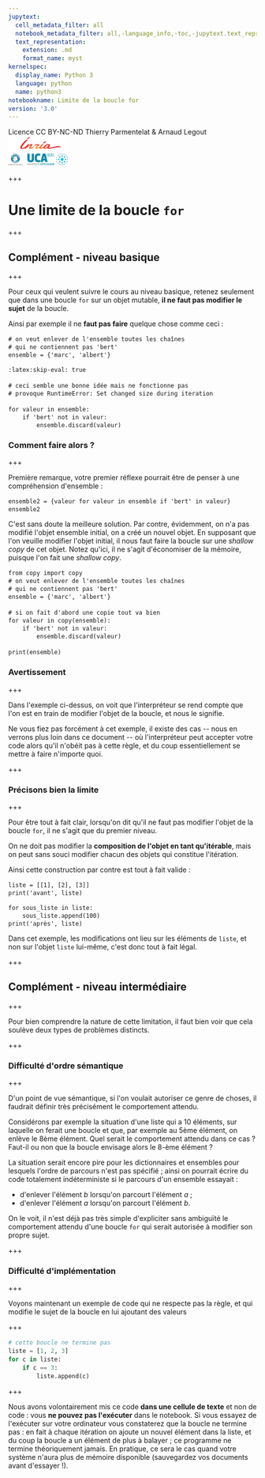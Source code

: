 ```yaml
---
jupytext:
  cell_metadata_filter: all
  notebook_metadata_filter: all,-language_info,-toc,-jupytext.text_representation.jupytext_version,-jupytext.text_representation.format_version
  text_representation:
    extension: .md
    format_name: myst
kernelspec:
  display_name: Python 3
  language: python
  name: python3
notebookname: Limite de la boucle for
version: '3.0'
---
```


<div class="licence">
<span>Licence CC BY-NC-ND</span>
<span>Thierry Parmentelat &amp; Arnaud Legout</span>
<span><img src="media/both-logos-small-alpha.png" /></span>
</div>

+++

# Une limite de la boucle `for`

+++

## Complément - niveau basique

+++

Pour ceux qui veulent suivre le cours au niveau basique, retenez seulement que dans une boucle `for` sur un objet mutable, **il ne faut pas modifier le sujet** de la boucle.

Ainsi par exemple il ne **faut pas faire** quelque chose comme ceci :

```{code-cell}
# on veut enlever de l'ensemble toutes les chaînes 
# qui ne contiennent pas 'bert'
ensemble = {'marc', 'albert'}
```

```{code-cell}
:latex:skip-eval: true

# ceci semble une bonne idée mais ne fonctionne pas
# provoque RuntimeError: Set changed size during iteration

for valeur in ensemble:
    if 'bert' not in valeur:
        ensemble.discard(valeur)
```

### Comment faire alors ?

+++

Première remarque, votre premier réflexe pourrait être de penser à une compréhension d'ensemble :

```{code-cell}
ensemble2 = {valeur for valeur in ensemble if 'bert' in valeur}
ensemble2
```

C'est sans doute la meilleure solution. Par contre, évidemment, on n'a pas modifié l'objet ensemble initial, on a créé un nouvel objet. En supposant que l'on veuille modifier l'objet initial, il nous faut faire la boucle sur une *shallow copy* de cet objet. Notez qu'ici, il ne s'agit d'économiser de la mémoire, puisque l'on fait une *shallow copy*.

```{code-cell}
from copy import copy
# on veut enlever de l'ensemble toutes les chaînes 
# qui ne contiennent pas 'bert'
ensemble = {'marc', 'albert'}

# si on fait d'abord une copie tout va bien
for valeur in copy(ensemble):
    if 'bert' not in valeur:
        ensemble.discard(valeur)
        
print(ensemble)
```

### Avertissement

+++

Dans l'exemple ci-dessus, on voit que l'interpréteur se rend compte que l'on est en train de modifier l'objet de la boucle, et nous le signifie.

Ne vous fiez pas forcément à cet exemple, il existe des cas -- nous en verrons plus loin dans ce document -- où l'interpréteur peut accepter votre code alors qu'il n'obéit pas à cette règle, et du coup essentiellement se mettre à faire n'importe quoi.

+++

### Précisons bien la limite

+++

Pour être tout à fait clair, lorsqu'on dit qu'il ne faut pas modifier l'objet de la boucle `for`, il ne s'agit que du premier niveau. 

On ne doit pas modifier la **composition de l'objet en tant qu'itérable**, mais on peut sans souci modifier chacun des objets qui constitue l'itération.

Ainsi cette construction par contre est tout à fait valide :

```{code-cell}
liste = [[1], [2], [3]]
print('avant', liste)
```

```{code-cell}
for sous_liste in liste:
    sous_liste.append(100)
print('après', liste)
```

Dans cet exemple, les modifications ont lieu sur les éléments de `liste`, et non sur l'objet `liste` lui-même, c'est donc tout à fait légal.

+++

## Complément - niveau intermédiaire

+++

Pour bien comprendre la nature de cette limitation, il faut bien voir que cela soulève deux types de problèmes distincts.

+++

### Difficulté d'ordre sémantique

+++

D'un point de vue sémantique, si l'on voulait autoriser ce genre de choses, il faudrait définir très précisément le comportement attendu.

Considérons par exemple la situation d'une liste qui a 10 éléments, sur laquelle on ferait une boucle et que, par exemple au 5ème élément, on enlève le 8ème élément. Quel serait le comportement attendu dans ce cas ? Faut-il ou non que la boucle envisage alors le 8-ème élément ?

La situation serait encore pire pour les dictionnaires et ensembles pour lesquels l'ordre de parcours n'est pas spécifié ; ainsi on pourrait écrire du code totalement indéterministe si le parcours d'un ensemble essayait :

 * d'enlever l'élément *b* lorsqu'on parcourt l'élément *a* ;
 * d'enlever l'élément *a* lorsqu'on parcourt l'élément *b*.
 
On le voit, il n'est déjà pas très simple d'expliciter sans ambiguïté le comportement attendu d'une boucle `for` qui serait autorisée à modifier son propre sujet.

+++

### Difficulté d'implémentation

+++

Voyons maintenant un exemple de code qui ne respecte pas la règle, et qui modifie le sujet de la boucle en lui ajoutant des valeurs

+++

```python
# cette boucle ne termine pas
liste = [1, 2, 3]
for c in liste:
    if c == 3:
        liste.append(c)
```

+++

Nous avons volontairement mis ce code **dans une cellule de texte** et non de code : vous **ne pouvez pas l'exécuter** dans le notebook. Si vous essayez de l'exécuter sur votre ordinateur vous constaterez que la boucle ne termine pas : en fait à chaque itération on ajoute un nouvel élément dans la liste, et du coup la boucle a un élément de plus à balayer ; ce programme ne termine théoriquement jamais. En pratique, ce sera le cas quand votre système n'aura plus de mémoire disponible (sauvegardez vos documents avant d'essayer !).
